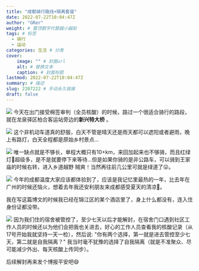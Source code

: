 ```yaml
---
title: "成都骑行路线+隔离套餐"
date: 2022-07-22T10:04:47Z
author: "GRer"
weight: # 置顶数字代替越小越前
tags: # 标签
  - 骑行
  - 运动
categories: 生活 # 分类
cover:
    image: "" # 封面url
    alt: # 替换文本
    caption: # 封面标题
lastmod: 2022-07-22T10:04:47Z
summary: # 描述
slug: 2207222 # 手动永久链接
draft: false
---
```


![](/blog/2022/07/22/1659002191043914.jpg)
今天在出门接受棉签审判（全员核酸）的时候，路过一个很适合骑行的路段，就在龙泉驿区柏合客运站旁边的**新兴特大桥** 。

![](/blog/2022/07/22/1659002190276347.jpg)
这个非机动车道真的舒服，白天不管是晴天还是雨天都可以遮阳或者避雨，晚上有路灯，白天全程都是原始乡村景点...

![](/blog/2022/07/22/1659002190588608.jpg)
唯一缺点就是不够长，单程大概只有10+km，来回加起来也不够骑，而且红绿灯🚥超级多，是不是就要停下来等待...但是如果你骑的是非公路车，可以骑到王家庙的时候右转，进入乡道越野 贼爽！当然再往前几公里可就是绿道了😛。

![](/blog/2022/07/22/1659002191186223.jpg)
今年的成都温度大家应该都体验到了，应该是我记忆里最热的一年，比去年在广州的时候还恼火，想着去年我还安利朋友来成都感受夏天的清凉🤣。

我在写这篇博文的时候我已经在锦江区的某个酒店里了，身上什么都没有，连入住身份证都没带。

![](/blog/2022/07/22/1659002191382223.jpg)
因为我们住的宿舍被管控了，至少七天以后才能解封，在宿舍门口遇到社区工作人员的时候还以为他们会把我也关进去，好心的工作人员查看我的核酸记录（从17号开始我就坚持一天一检），然后说: "你有两个选择，第一就是进去管控至少七天，第二就是自我隔离？" 我当时毫不犹豫的选择了自我隔离（就是不准聚众、尽可能减少外出、每天核酸上传同步）。

后续解封再来发个博报平安吧😄

